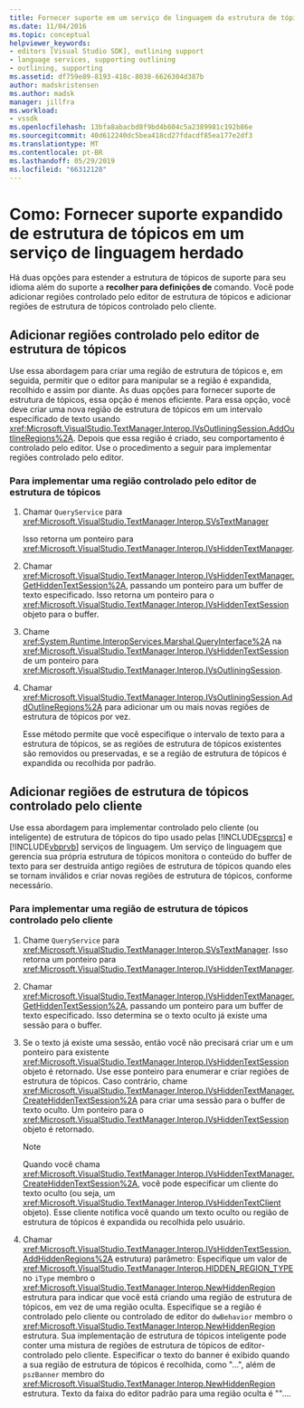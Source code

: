 ```yaml
---
title: Fornecer suporte em um serviço de linguagem da estrutura de tópicos | Microsoft Docs
ms.date: 11/04/2016
ms.topic: conceptual
helpviewer_keywords:
- editors [Visual Studio SDK], outlining support
- language services, supporting outlining
- outlining, supporting
ms.assetid: df759e89-8193-418c-8038-6626304d387b
author: madskristensen
ms.author: madsk
manager: jillfra
ms.workload:
- vssdk
ms.openlocfilehash: 13bfa8abacbd8f9bd4b604c5a2389981c192b86e
ms.sourcegitcommit: 40d612240dc5bea418cd27fdacdf85ea177e2df3
ms.translationtype: MT
ms.contentlocale: pt-BR
ms.lasthandoff: 05/29/2019
ms.locfileid: "66312128"
---
```

# <a name="how-to-provide-expanded-outlining-support-in-a-legacy-language-service"></a>Como: Fornecer suporte expandido de estrutura de tópicos em um serviço de linguagem herdado
Há duas opções para estender a estrutura de tópicos de suporte para seu idioma além do suporte a **recolher para definições de** comando. Você pode adicionar regiões controlado pelo editor de estrutura de tópicos e adicionar regiões de estrutura de tópicos controlado pelo cliente.

## <a name="adding-editor-controlled-outline-regions"></a>Adicionar regiões controlado pelo editor de estrutura de tópicos
 Use essa abordagem para criar uma região de estrutura de tópicos e, em seguida, permitir que o editor para manipular se a região é expandida, recolhido e assim por diante. As duas opções para fornecer suporte de estrutura de tópicos, essa opção é menos eficiente. Para essa opção, você deve criar uma nova região de estrutura de tópicos em um intervalo especificado de texto usando <xref:Microsoft.VisualStudio.TextManager.Interop.IVsOutliningSession.AddOutlineRegions%2A>. Depois que essa região é criado, seu comportamento é controlado pelo editor. Use o procedimento a seguir para implementar regiões controlado pelo editor.

### <a name="to-implement-an-editor-controlled-outline-region"></a>Para implementar uma região controlado pelo editor de estrutura de tópicos

1. Chamar `QueryService` para <xref:Microsoft.VisualStudio.TextManager.Interop.SVsTextManager>

     Isso retorna um ponteiro para <xref:Microsoft.VisualStudio.TextManager.Interop.IVsHiddenTextManager>.

2. Chamar <xref:Microsoft.VisualStudio.TextManager.Interop.IVsHiddenTextManager.GetHiddenTextSession%2A>, passando um ponteiro para um buffer de texto especificado. Isso retorna um ponteiro para o <xref:Microsoft.VisualStudio.TextManager.Interop.IVsHiddenTextSession> objeto para o buffer.

3. Chame <xref:System.Runtime.InteropServices.Marshal.QueryInterface%2A> na <xref:Microsoft.VisualStudio.TextManager.Interop.IVsHiddenTextSession> de um ponteiro para <xref:Microsoft.VisualStudio.TextManager.Interop.IVsOutliningSession>.

4. Chamar <xref:Microsoft.VisualStudio.TextManager.Interop.IVsOutliningSession.AddOutlineRegions%2A> para adicionar um ou mais novas regiões de estrutura de tópicos por vez.

     Esse método permite que você especifique o intervalo de texto para a estrutura de tópicos, se as regiões de estrutura de tópicos existentes são removidos ou preservadas, e se a região de estrutura de tópicos é expandida ou recolhida por padrão.

## <a name="add-client-controlled-outline-regions"></a>Adicionar regiões de estrutura de tópicos controlado pelo cliente
 Use essa abordagem para implementar controlado pelo cliente (ou inteligente) de estrutura de tópicos do tipo usado pelas [!INCLUDE[csprcs](../../data-tools/includes/csprcs_md.md)] e [!INCLUDE[vbprvb](../../code-quality/includes/vbprvb_md.md)] serviços de linguagem. Um serviço de linguagem que gerencia sua própria estrutura de tópicos monitora o conteúdo do buffer de texto para ser destruída antigo regiões de estrutura de tópicos quando eles se tornam inválidos e criar novas regiões de estrutura de tópicos, conforme necessário.

### <a name="to-implement-a-client-controlled-outline-region"></a>Para implementar uma região de estrutura de tópicos controlado pelo cliente

1. Chame `QueryService` para <xref:Microsoft.VisualStudio.TextManager.Interop.SVsTextManager>. Isso retorna um ponteiro para <xref:Microsoft.VisualStudio.TextManager.Interop.IVsHiddenTextManager>.

2. Chamar <xref:Microsoft.VisualStudio.TextManager.Interop.IVsHiddenTextManager.GetHiddenTextSession%2A>, passando um ponteiro para um buffer de texto especificado. Isso determina se o texto oculto já existe uma sessão para o buffer.

3. Se o texto já existe uma sessão, então você não precisará criar um e um ponteiro para existente <xref:Microsoft.VisualStudio.TextManager.Interop.IVsHiddenTextSession> objeto é retornado. Use esse ponteiro para enumerar e criar regiões de estrutura de tópicos. Caso contrário, chame <xref:Microsoft.VisualStudio.TextManager.Interop.IVsHiddenTextManager.CreateHiddenTextSession%2A> para criar uma sessão para o buffer de texto oculto. Um ponteiro para o <xref:Microsoft.VisualStudio.TextManager.Interop.IVsHiddenTextSession> objeto é retornado.

    > [!NOTE]
    > Quando você chama <xref:Microsoft.VisualStudio.TextManager.Interop.IVsHiddenTextManager.CreateHiddenTextSession%2A>, você pode especificar um cliente do texto oculto (ou seja, um <xref:Microsoft.VisualStudio.TextManager.Interop.IVsHiddenTextClient> objeto). Esse cliente notifica você quando um texto oculto ou região de estrutura de tópicos é expandida ou recolhida pelo usuário.

4. Chamar <xref:Microsoft.VisualStudio.TextManager.Interop.IVsHiddenTextSession.AddHiddenRegions%2A> estrutura) parâmetro: Especifique um valor de <xref:Microsoft.VisualStudio.TextManager.Interop.HIDDEN_REGION_TYPE> no `iType` membro o <xref:Microsoft.VisualStudio.TextManager.Interop.NewHiddenRegion> estrutura para indicar que você está criando uma região de estrutura de tópicos, em vez de uma região oculta. Especifique se a região é controlado pelo cliente ou controlado de editor do `dwBehavior` membro o <xref:Microsoft.VisualStudio.TextManager.Interop.NewHiddenRegion> estrutura. Sua implementação de estrutura de tópicos inteligente pode conter uma mistura de regiões de estrutura de tópicos de editor-controlado pelo cliente. Especificar o texto do banner é exibido quando a sua região de estrutura de tópicos é recolhida, como "...", além de `pszBanner` membro do <xref:Microsoft.VisualStudio.TextManager.Interop.NewHiddenRegion> estrutura. Texto da faixa do editor padrão para uma região oculta é ""....